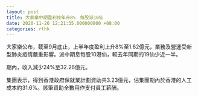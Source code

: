 ```yaml
---
layout: post
title: 大家樂中期盈利按年升8%　每股派10仙
date: 2020-11-26 12:21:35.000000000 +08:00
categories: rthk
---
```


大家樂公布，截至9月底止，上半年度盈利上升8%至1.62億元，業務及營運受新型肺炎疫情嚴重影響。派中期息每股10港仙，較去年同期的19仙少近一半。

期內，收入減少24%至32.26億元。

集團表示，得到香港政府保就業計劃資助共3.23億元，佔集團期內於香港的人工成本約31.6%。該筆資助全數用作支付員工薪酬。

